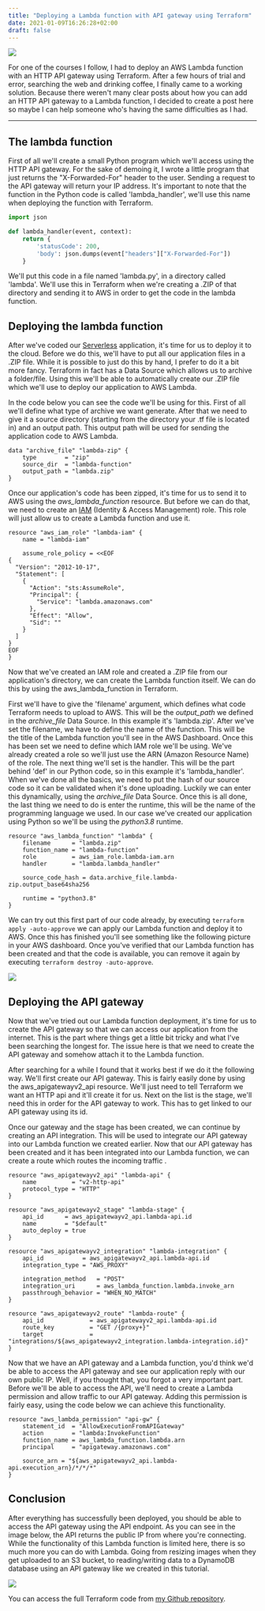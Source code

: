 ```yaml
---
title: "Deploying a Lambda function with API gateway using Terraform"
date: 2021-01-09T16:26:28+02:00
draft: false
---
```


![](/images/deploying-a-lambda-function-with-api-gateway-using-terraform/DSC_3321.jpg)

For one of the courses I follow, I had to deploy an AWS Lambda function with an HTTP API gateway using Terraform. After a few hours of trial and error, searching the web and drinking coffee, I finally came to a working solution. Because there weren't many clear posts about how you can add an HTTP API gateway to a Lambda function, I decided to create a post here so maybe I can help someone who's having the same difficulties as I had.

<!-- more -->

---

## The lambda function

First of all we'll create a small Python program which we'll access using the HTTP API gateway. For the sake of demoing it, I wrote a little program that just returns the "X-Forwarded-For" header to the user. Sending a request to the API gateway will return your IP address. It's important to note that the function in the Python code is called 'lambda_handler', we'll use this name when deploying the function with Terraform.

```python
import json

def lambda_handler(event, context):
    return {
        'statusCode': 200,
        'body': json.dumps(event["headers"]["X-Forwarded-For"])
    }
```

We'll put this code in a file named 'lambda.py', in a directory called 'lambda'. We'll use this in Terraform when we're creating a .ZIP of that directory and sending it to AWS in order to get the code in the lambda function.

## Deploying the lambda function

After we've coded our [Serverless](https://en.wikipedia.org/wiki/Serverless_computing) application, it's time for us to deploy it to the cloud. Before we do this, we'll have to put all our application files in a .ZIP file. While it is possible to just do this by hand, I prefer to do it a bit more fancy. Terraform in fact has a Data Source which allows us to archive a folder/file. Using this we'll be able to automatically create our .ZIP file which we'll use to deploy our application to AWS Lambda.

In the code below you can see the code we'll be using for this. First of all we'll define what type of archive we want generate. After that we need to give it a source directory (starting from the directory your .tf file is located in) and an output path. This output path will be used for sending the application code to AWS Lambda.

```HCL
data "archive_file" "lambda-zip" {
    type        = "zip"
    source_dir  = "lambda-function"
    output_path = "lambda.zip"
}
```

Once our application's code has been zipped, it's time for us to send it to AWS using the _aws_lambda_function_ resource. But before we can do that, we need to create an [IAM](https://aws.amazon.com/iam/) (Identity & Access Management) role. This role will just allow us to create a Lambda function and use it.


```HCL
resource "aws_iam_role" "lambda-iam" {
    name = "lambda-iam"

    assume_role_policy = <<EOF
{
  "Version": "2012-10-17",
  "Statement": [
    {
      "Action": "sts:AssumeRole",
      "Principal": {
        "Service": "lambda.amazonaws.com"
      },
      "Effect": "Allow",
      "Sid": ""
    }
  ]
}
EOF
}
```

Now that we've created an IAM role and created a .ZIP file from our application's directory, we can create the Lambda function itself. We can do this by using the aws_lambda_function in Terraform. 

First we'll have to give the 'filename' argument, which defines what code Terraform needs to upload to AWS. This will be the _output_path_ we defined in the _archive_file_ Data Source. In this example it's 'lambda.zip'. After we've set the filename, we have to define the name of the function. This will be the title of the Lambda function you'll see in the AWS Dashboard. Once this has been set we need to define which IAM role we'll be using. We've already created a role so we'll just use the ARN (Amazon Resource Name) of the role. The next thing we'll set is the handler. This will be the part behind 'def' in our Python code, so in this example it's 'lambda_handler'. When we've done all the basics, we need to put the hash of our source code so it can be validated when it's done uploading. Luckily we can enter this dynamically, using the _archive_file_ Data Source. Once this is all done, the last thing we need to do is enter the runtime, this will be the name of the programming language we used. In our case we've created our application using Python so we'll be using the _python3.8_ runtime.

```HCL
resource "aws_lambda_function" "lambda" {
    filename      = "lambda.zip"
    function_name = "lambda-function"
    role          = aws_iam_role.lambda-iam.arn
    handler       = "lambda.lambda_handler"

    source_code_hash = data.archive_file.lambda-zip.output_base64sha256

    runtime = "python3.8"
}
```

We can try out this first part of our code already, by executing `terraform apply -auto-approve` we can apply our Lambda function and deploy it to AWS. Once this has finished you'll see something like the following picture in your AWS dashboard. Once you've verified that our Lambda function has been created and that the code is available, you can remove it again by executing `terraform destroy -auto-approve`.

![](/images/deploying-a-lambda-function-with-api-gateway-using-terraform/Screenshot_4.jpg)

## Deploying the API gateway

Now that we've tried out our Lambda function deployment, it's time for us to create the API gateway so that we can access our application from the internet. This is the part where things get a little bit tricky and what I've been searching the longest for. The issue here is that we need to create the API gateway and somehow attach it to the Lambda function.

After searching for a while I found that it works best if we do it the following way. We'll first create our API gateway. This is fairly easily done by using the aws_apigatewayv2_api resource. We'll just need to tell Terraform we want an HTTP api and it'll create it for us. Next on the list is the stage, we'll need this in order for the API gateway to work. This has to get linked to our API gateway using its id. 

Once our gateway and the stage has been created, we can continue by creating an API integration. This will be used to integrate our API gateway into our Lambda function we created earlier. Now that our API gateway has been created and it has been integrated into our Lambda function, we can create a route which routes the incoming traffic .

```HCL
resource "aws_apigatewayv2_api" "lambda-api" {
    name          = "v2-http-api"
    protocol_type = "HTTP"
}

resource "aws_apigatewayv2_stage" "lambda-stage" {
    api_id      = aws_apigatewayv2_api.lambda-api.id
    name        = "$default"
    auto_deploy = true
}

resource "aws_apigatewayv2_integration" "lambda-integration" {
    api_id           = aws_apigatewayv2_api.lambda-api.id
    integration_type = "AWS_PROXY"

    integration_method   = "POST"
    integration_uri      = aws_lambda_function.lambda.invoke_arn
    passthrough_behavior = "WHEN_NO_MATCH"
}

resource "aws_apigatewayv2_route" "lambda-route" {
    api_id             = aws_apigatewayv2_api.lambda-api.id
    route_key          = "GET /{proxy+}"
    target             = "integrations/${aws_apigatewayv2_integration.lambda-integration.id}"
}
```

Now that we have an API gateway and a Lambda function, you'd think we'd be able to access the API gateway and see our application reply with our own public IP. Well, if you thought that, you forgot a very important part. Before we'll be able to access the API, we'll need to create a Lambda permission and allow traffic to our API gateway. Adding this permission is fairly easy, using the code below we can achieve this functionality.

```HCL
resource "aws_lambda_permission" "api-gw" {
    statement_id  = "AllowExecutionFromAPIGateway"
    action        = "lambda:InvokeFunction"
    function_name = aws_lambda_function.lambda.arn
    principal     = "apigateway.amazonaws.com"

    source_arn = "${aws_apigatewayv2_api.lambda-api.execution_arn}/*/*/*"
}
```

## Conclusion

After everything has successfully been deployed, you should be able to access the API gateway using the API endpoint. As you can see in the image below, the API returns the public IP from where you're connecting. While the functionality of this Lambda function is limited here, there is so much more you can do with Lambda. Going from resizing images when they get uploaded to an S3 bucket, to reading/writing data to a DynamoDB database using an API gateway like we created in this tutorial. 

![](/images/deploying-a-lambda-function-with-api-gateway-using-terraform/Screenshot_6.jpg)

You can access the full Terraform code from [my Github repository](https://github.com/DB-Vincent/Terraform-Lambda).